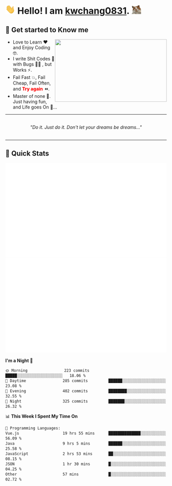 <h1> <img src="./assets/hi.gif" height="30px"> Hello! I am <a href="https://github.com/kwchang0831">kwchang0831</a>. <img src="./assets/cool-cat.gif" height="30px"> </h1>
</h1>

## 🎉 Get started to Know me

<a href="#"><img align="right" src="https://media.tenor.com/S5qCffxIFdUAAAAC/the-muppet-kermit-the-frog.gif" width="349" height="195" /></a>

- Love to Learn ❤️ and Enjoy Coding 🤓.
- I write Shit Codes 💩 with Bugs 🐛🐛 , but Works ⚡️.
- Fail Fast 💥, Fail Cheap, Fail Often, and <span style="color:red;font-weight:800;">Try again</span> ⏪️.
- Master of none 🤪. Just having fun, and Life goes On 🌱...

<hr/>
<br/>
<div align="center">
<i>"Do it. Just do it. Don't let your dreams be dreams..." </i>
</div>
<br/>
<hr/>

## 🙈 Quick Stats

![](https://raw.githubusercontent.com/kwchang0831/kwchang0831/output/generated/overview.svg)
![](https://raw.githubusercontent.com/kwchang0831/kwchang0831/output/generated/languages.svg)

<!--START_SECTION:waka-->
**I'm a Night 🦉** 

```text
🌞 Morning                223 commits         █████░░░░░░░░░░░░░░░░░░░░   18.06 % 
🌆 Daytime                285 commits         ██████░░░░░░░░░░░░░░░░░░░   23.08 % 
🌃 Evening                402 commits         ████████░░░░░░░░░░░░░░░░░   32.55 % 
🌙 Night                  325 commits         ███████░░░░░░░░░░░░░░░░░░   26.32 % 
```


📊 **This Week I Spent My Time On** 

```text
💬 Programming Languages: 
Vue.js                   19 hrs 55 mins      ██████████████░░░░░░░░░░░   56.09 % 
Java                     9 hrs 5 mins        ██████░░░░░░░░░░░░░░░░░░░   25.58 % 
JavaScript               2 hrs 53 mins       ██░░░░░░░░░░░░░░░░░░░░░░░   08.15 % 
JSON                     1 hr 30 mins        █░░░░░░░░░░░░░░░░░░░░░░░░   04.25 % 
Other                    57 mins             █░░░░░░░░░░░░░░░░░░░░░░░░   02.72 % 
```


<!--END_SECTION:waka-->
